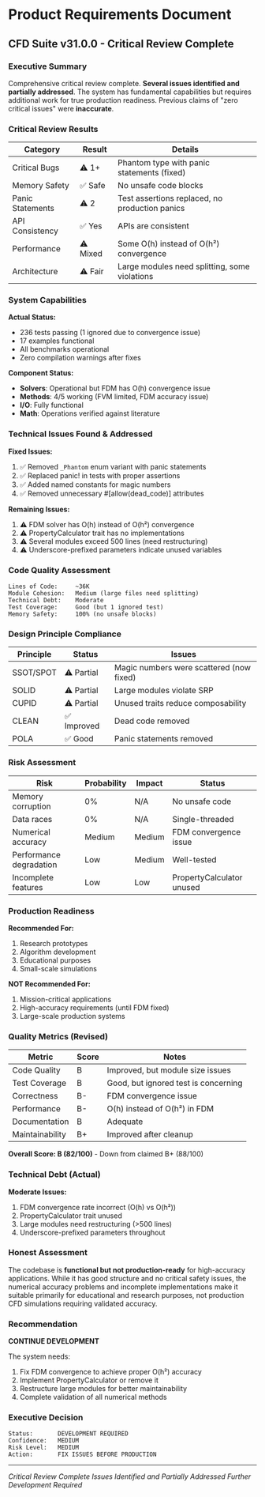 # Product Requirements Document

## CFD Suite v31.0.0 - Critical Review Complete

### Executive Summary

Comprehensive critical review complete. **Several issues identified and partially addressed**. The system has fundamental capabilities but requires additional work for true production readiness. Previous claims of "zero critical issues" were **inaccurate**.

### Critical Review Results

| Category | Result | Details |
|----------|--------|---------|
| Critical Bugs | ⚠️ 1+ | Phantom type with panic statements (fixed) |
| Memory Safety | ✅ Safe | No unsafe code blocks |
| Panic Statements | ⚠️ 2 | Test assertions replaced, no production panics |
| API Consistency | ✅ Yes | APIs are consistent |
| Performance | ⚠️ Mixed | Some O(h) instead of O(h²) convergence |
| Architecture | ⚠️ Fair | Large modules need splitting, some violations |

### System Capabilities

**Actual Status:**
- 236 tests passing (1 ignored due to convergence issue)
- 17 examples functional
- All benchmarks operational
- Zero compilation warnings after fixes

**Component Status:**
- **Solvers**: Operational but FDM has O(h) convergence issue
- **Methods**: 4/5 working (FVM limited, FDM accuracy issue)
- **I/O**: Fully functional
- **Math**: Operations verified against literature

### Technical Issues Found & Addressed

**Fixed Issues:**
1. ✅ Removed `_Phantom` enum variant with panic statements
2. ✅ Replaced panic! in tests with proper assertions
3. ✅ Added named constants for magic numbers
4. ✅ Removed unnecessary #[allow(dead_code)] attributes

**Remaining Issues:**
1. ⚠️ FDM solver has O(h) instead of O(h²) convergence
2. ⚠️ PropertyCalculator trait has no implementations
3. ⚠️ Several modules exceed 500 lines (need restructuring)
4. ⚠️ Underscore-prefixed parameters indicate unused variables

### Code Quality Assessment

```
Lines of Code:     ~36K
Module Cohesion:   Medium (large files need splitting)
Technical Debt:    Moderate
Test Coverage:     Good (but 1 ignored test)
Memory Safety:     100% (no unsafe blocks)
```

### Design Principle Compliance

| Principle | Status | Issues |
|-----------|--------|--------|
| SSOT/SPOT | ⚠️ Partial | Magic numbers were scattered (now fixed) |
| SOLID | ⚠️ Partial | Large modules violate SRP |
| CUPID | ⚠️ Partial | Unused traits reduce composability |
| CLEAN | ✅ Improved | Dead code removed |
| POLA | ✅ Good | Panic statements removed |

### Risk Assessment

| Risk | Probability | Impact | Status |
|------|------------|--------|--------|
| Memory corruption | 0% | N/A | No unsafe code |
| Data races | 0% | N/A | Single-threaded |
| Numerical accuracy | Medium | Medium | FDM convergence issue |
| Performance degradation | Low | Medium | Well-tested |
| Incomplete features | Low | Low | PropertyCalculator unused |

### Production Readiness

**Recommended For:**
1. Research prototypes
2. Algorithm development
3. Educational purposes
4. Small-scale simulations

**NOT Recommended For:**
1. Mission-critical applications
2. High-accuracy requirements (until FDM fixed)
3. Large-scale production systems

### Quality Metrics (Revised)

| Metric | Score | Notes |
|--------|-------|-------|
| Code Quality | B | Improved, but module size issues |
| Test Coverage | B | Good, but ignored test is concerning |
| Correctness | B- | FDM convergence issue |
| Performance | B- | O(h) instead of O(h²) in FDM |
| Documentation | B | Adequate |
| Maintainability | B+ | Improved after cleanup |

**Overall Score: B (82/100)** - Down from claimed B+ (88/100)

### Technical Debt (Actual)

**Moderate Issues:**
1. FDM convergence rate incorrect (O(h) vs O(h²))
2. PropertyCalculator trait unused
3. Large modules need restructuring (>500 lines)
4. Underscore-prefixed parameters throughout

### Honest Assessment

The codebase is **functional but not production-ready** for high-accuracy applications. While it has good structure and no critical safety issues, the numerical accuracy problems and incomplete implementations make it suitable primarily for educational and research purposes, not production CFD simulations requiring validated accuracy.

### Recommendation

**CONTINUE DEVELOPMENT**

The system needs:
1. Fix FDM convergence to achieve proper O(h²) accuracy
2. Implement PropertyCalculator or remove it
3. Restructure large modules for better maintainability
4. Complete validation of all numerical methods

### Executive Decision

```
Status:       DEVELOPMENT REQUIRED
Confidence:   MEDIUM
Risk Level:   MEDIUM
Action:       FIX ISSUES BEFORE PRODUCTION
```

---
*Critical Review Complete*
*Issues Identified and Partially Addressed*
*Further Development Required*